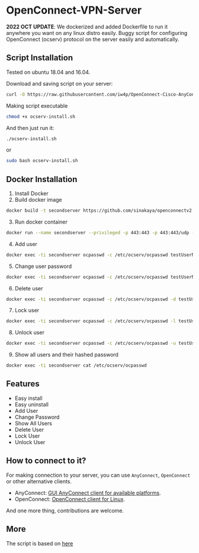 # OpenConnect-VPN-Server
**2022 OCT UPDATE**: We dockerized and added Dockerfile to run it anywhere you want on any linux distro easily.
Buggy script for configuring OpenConnect (ocserv) protocol on the server easily and automatically.
## Script Installation
Tested on ubuntu 18.04 and 16.04.

Download and saving script on your server:
```bash
curl -O https://raw.githubusercontent.com/iw4p/OpenConnect-Cisco-AnyConnect-VPN-Server-OneKey-ocserv/master/ocserv-install.sh
```

Making script executable
```bash
chmod +x ocserv-install.sh
```

And then just run it:
```sh
./ocserv-install.sh
``` 
or
```sh
sudo bash ocserv-install.sh
``` 

## Docker Installation
1. Install Docker
2. Build docker image
```bash
docker build -t secondserver https://github.com/sinakaya/openconnectv2.git#main
```

3. Run docker container
```bash
docker run --name secondserver --privileged -p 443:443 -p 443:443/udp -d ocserv
```

4. Add user
```bash
docker exec -ti secondserver ocpasswd -c /etc/ocserv/ocpasswd testUserName
```

5. Change user password
```bash
docker exec -ti secondserver ocpasswd -c /etc/ocserv/ocpasswd testUserName
```

6. Delete user
```bash
docker exec -ti secondserver ocpasswd -c /etc/ocserv/ocpasswd -d testUserName
```

7. Lock user
```bash
docker exec -ti secondserver ocpasswd -c /etc/ocserv/ocpasswd -l testUserName
```

8. Unlock user
```bash
docker exec -ti secondserver ocpasswd -c /etc/ocserv/ocpasswd -u testUserName
```

9. Show all users and their hashed password
```bash
docker exec -ti secondserver cat /etc/ocserv/ocpasswd
```

## Features
- Easy install
- Easy uninstall
- Add User
- Change Password
- Show All Users
- Delete User
- Lock User
- Unlock User

## How to connect to it?
For making connection to your server, you can use `AnyConnect`, `OpenConnect` or other alternative clients.

- AnyConnect: [GUI AnyConnect client for available platforms](https://it.umn.edu/vpn-downloads-guides).
- OpenConnect: [OpenConnect client for Linux](https://computingforgeeks.com/how-to-connect-to-vpn-server-with-openconnect-ssl-vpn-client-on-linux/).

And one more thing, contributions are welcome.

## More
The script is based on [here](https://ocserv.gitlab.io/www/recipes-ocserv-configuration-basic.html)
